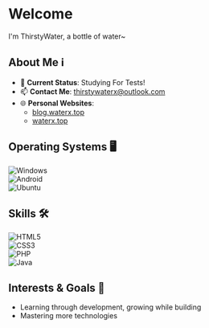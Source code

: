 # Welcome

I'm ThirstyWater, a bottle of water~

## About Me ℹ️

- 🌱 **Current Status**: Studying For Tests!
- 📫 **Contact Me**: thirstywaterx@outlook.com
- 🌐 **Personal Websites**:  
  - [blog.waterx.top](https://blog.waterx.top)  
  - [waterx.top](https://waterx.top)  

## Operating Systems 🖥️

![Windows](https://img.shields.io/badge/Windows-10-0078D6?style=flat-square&logo=windows&logoColor=white)  
![Android](https://img.shields.io/badge/Android-12-3DDC84?style=flat-square&logo=android&logoColor=white)  
![Ubuntu](https://img.shields.io/badge/Ubuntu-Latest-E95420?style=flat-square&logo=ubuntu&logoColor=white)  

## Skills 🛠️

![HTML5](https://img.shields.io/badge/HTML-5-E34F26?style=flat-square&logo=html5&logoColor=white)  
![CSS3](https://img.shields.io/badge/CSS-3-1572B6?style=flat-square&logo=css3&logoColor=white)  
![PHP](https://img.shields.io/badge/PHP-7+-777BB4?style=flat-square&logo=php&logoColor=white)  
![Java](https://img.shields.io/badge/Java-Latest-007396?style=flat-square&logo=java&logoColor=white)  

## Interests & Goals 🎯

- Learning through development, growing while building  
- Mastering more technologies
